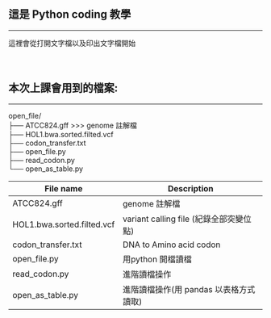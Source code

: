 ## 這是 Python coding 教學
---

這裡會從打開文字檔以及印出文字檔開始
<br><br><br>
## 本次上課會用到的檔案:

---

open_file/<br>
├── ATCC824.gff >>> genome 註解檔<br>
├── HOL1.bwa.sorted.filted.vcf <br>
├── codon_transfer.txt<br>
├── open_file.py<br>
├── read_codon.py<br>
└── open_as_table.py<br>

File name | Description
-|-
ATCC824.gff | genome 註解檔
HOL1.bwa.sorted.filted.vcf| variant calling file (紀錄全部突變位點)
codon_transfer.txt| DNA to Amino acid codon
open_file.py| 用python 開檔讀檔
read_codon.py| 進階讀檔操作
open_as_table.py| 進階讀檔操作(用 pandas 以表格方式讀取)
